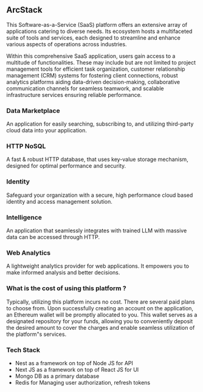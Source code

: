 ## ArcStack
This Software-as-a-Service (SaaS) platform offers an extensive array of applications catering to diverse needs. Its ecosystem hosts a multifaceted suite of tools and services, each designed to streamline and enhance various aspects of operations across industries.

Within this comprehensive SaaS application, users gain access to a multitude of functionalities. These may include but are not limited to project management tools for efficient task organization, customer relationship management (CRM) systems for fostering client connections, robust analytics platforms aiding data-driven decision-making, collaborative communication channels for seamless teamwork, and scalable infrastructure services ensuring reliable performance.

### Data Marketplace
An application for easily searching, subscribing to, and utilizing third-party cloud data into your application.

### HTTP NoSQL
A fast & robust HTTP database, that uses key-value storage mechanism, designed for optimal performance and security.

### Identity
Safeguard your organization with a secure, high performance cloud based identity and access management solution.

### Intelligence
An application that seamlessly integrates with trained LLM with massive data can be accessed through HTTP.

### Web Analytics
A lightweight analytics provider for web applications. It empowers you to make informed analysis and better decisions.

### What is the cost of using this platform ?
Typically, utilizing this platform incurs no cost. There are several paid plans to choose from. Upon successfully creating an account on the application, an Ethereum wallet will be promptly allocated to you. This wallet serves as a designated repository for your funds, allowing you to conveniently deposit the desired amount to cover the charges and enable seamless utilization of the platform"s services.

### Tech Stack
* Nest as a framework on top of Node JS for API
* Next JS as a framework on top of React JS for UI
* Mongo DB as a primary database
* Redis for Managing user authorization, refresh tokens